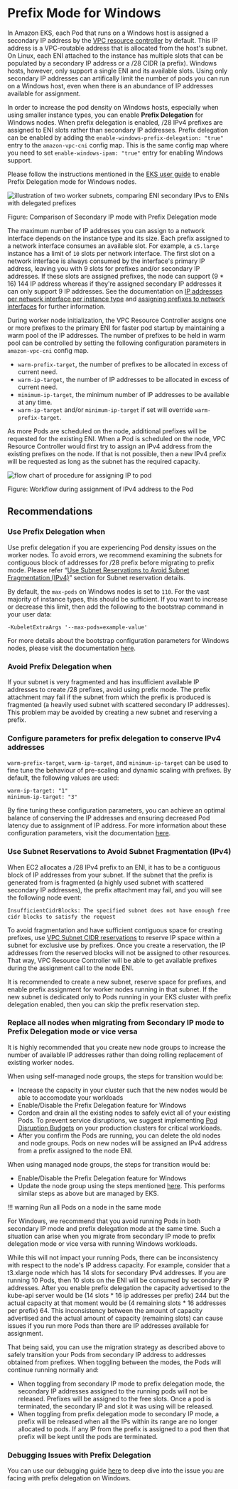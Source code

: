# Prefix Mode for Windows
In Amazon EKS, each Pod that runs on a Windows host is assigned a secondary IP address by the [VPC resource controller](https://github.com/aws/amazon-vpc-resource-controller-k8s) by default. This IP address is a VPC-routable address that is allocated from the host's subnet. On Linux, each ENI attached to the instance has multiple slots that can be populated by a secondary IP address or a /28 CIDR (a prefix). Windows hosts, however, only support a single ENI and its available slots. Using only secondary IP addresses can artifically limit the number of pods you can run on a Windows host, even when there is an abundance of IP addresses available for assignment.

In order to increase the pod density on Windows hosts, especially when using smaller instance types, you can enable **Prefix Delegation** for Windows nodes. When prefix delegation is enabled, /28 IPv4 prefixes are assigned to ENI slots rather than secondary IP addresses. Prefix delegation can be enabled by adding the `enable-windows-prefix-delegation: "true"` entry to the `amazon-vpc-cni` config map. This is the same config map where you need to set `enable-windows-ipam: "true"` entry for enabling Windows support.

Please follow the instructions mentioned in the [EKS user guide](https://docs.aws.amazon.com/eks/latest/userguide/cni-increase-ip-addresses.html) to enable Prefix Delegation mode for Windows nodes.

![illustration of two worker subnets, comparing ENI secondary IPvs to ENIs with delegated prefixes](./windows-1.jpg)

Figure: Comparison of Secondary IP mode with Prefix Delegation mode 

The maximum number of IP addresses you can assign to a network interface depends on the instance type and its size. Each prefix assigned to a network interface consumes an available slot. For example, a `c5.large` instance has a limit of `10` slots per network interface. The first slot on a network interface is always consumed by the interface's primary IP address, leaving you with 9 slots for prefixes and/or secondary IP addresses. If these  slots are assigned prefixes, the node can support (9 * 16) 144 IP address whereas if they're assigned secondary IP addresses it can only support 9 IP addresses. See the documentation on [IP addresses per network interface per instance type](https://docs.aws.amazon.com/AWSEC2/latest/UserGuide/using-eni.html#AvailableIpPerENI) and [assigning prefixes to network interfaces](https://docs.aws.amazon.com/AWSEC2/latest/UserGuide/ec2-prefix-eni.html) for further information.

During worker node initialization, the VPC Resource Controller assigns one or more prefixes to the primary ENI for faster pod startup by maintaining a warm pool of the IP addresses. The number of prefixes to be held in warm pool can be controlled by setting the following configuration parameters in `amazon-vpc-cni` config map.

* `warm-prefix-target`, the number of prefixes to be allocated in excess of current need.
* `warm-ip-target`, the number of IP addresses to be allocated in excess of current need.
* `minimum-ip-target`, the minimum number of IP addresses to be available at any time.
* `warm-ip-target` and/or `minimum-ip-target` if set will override `warm-prefix-target`.

As more Pods are scheduled on the node, additional prefixes will be requested for the existing ENI. When a Pod is scheduled on the node, VPC Resource Controller would first try to assign an IPv4 address from the existing prefixes on the node. If that is not possible, then a new IPv4 prefix will be requested as long as the subnet has the required capacity.

![flow chart of procedure for assigning IP to pod](./windows-2.jpg)

Figure: Workflow during assignment of IPv4 address to the Pod

## Recommendations
### Use Prefix Delegation when
Use prefix delegation if you are experiencing Pod density issues on the worker nodes. To avoid errors, we recommend examining the subnets for contiguous block of addresses for /28 prefix before migrating to prefix mode. Please refer “[Use Subnet Reservations to Avoid Subnet Fragmentation (IPv4)](https://docs.aws.amazon.com/vpc/latest/userguide/subnet-cidr-reservation.html)” section for Subnet reservation details. 

By default, the `max-pods` on Windows nodes is set to `110`. For the vast majority of instance types, this should be sufficient. If you want to increase or decrease this limit, then add the following to the bootstrap command in your user data:
```
-KubeletExtraArgs '--max-pods=example-value'
```
For more details about the bootstrap configuration parameters for Windows nodes, please visit the documentation [here](https://docs.aws.amazon.com/eks/latest/userguide/eks-optimized-windows-ami.html#bootstrap-script-configuration-parameters).

### Avoid Prefix Delegation when
If your subnet is very fragmented and has insufficient available IP addresses to create /28 prefixes, avoid using prefix mode. The prefix attachment may fail if the subnet from which the prefix is produced is fragmented (a heavily used subnet with scattered secondary IP addresses). This problem may be avoided by creating a new subnet and reserving a prefix.

### Configure parameters for prefix delegation to conserve IPv4 addresses
`warm-prefix-target`, `warm-ip-target`, and `minimum-ip-target` can be used to fine tune the behaviour of pre-scaling and dynamic scaling with prefixes. By default, the following values are used:
```
warm-ip-target: "1"
minimum-ip-target: "3"
```
By fine tuning these configuration parameters, you can achieve an optimal balance of conserving the IP addresses and ensuring decreased Pod latency due to assignment of IP address. For more information about these configuration parameters, visit the documentation [here](https://github.com/aws/amazon-vpc-resource-controller-k8s/blob/master/docs/windows/prefix_delegation_config_options.md).

### Use Subnet Reservations to Avoid Subnet Fragmentation (IPv4)
When EC2 allocates a /28 IPv4 prefix to an ENI, it has to be a contiguous block of IP addresses from your subnet. If the subnet that the prefix is generated from is fragmented (a highly used subnet with scattered secondary IP addresses), the prefix attachment may fail, and you will see the following node event:
```
InsufficientCidrBlocks: The specified subnet does not have enough free cidr blocks to satisfy the request
```
To avoid fragmentation and have sufficient contiguous space for creating prefixes, use [VPC Subnet CIDR reservations](https://docs.aws.amazon.com/vpc/latest/userguide/subnet-cidr-reservation.html#work-with-subnet-cidr-reservations) to reserve IP space within a subnet for exclusive use by prefixes. Once you create a reservation, the IP addresses from the reserved blocks will not be assigned to other resources. That way, VPC Resource Controller will be able to get available prefixes during the assignment call to the node ENI.

It is recommended to create a new subnet, reserve space for prefixes, and enable prefix assignment for worker nodes running in that subnet. If the new subnet is dedicated only to Pods running in your EKS cluster with prefix delegation enabled, then you can skip the prefix reservation step.

### Replace all nodes when migrating from Secondary IP mode to Prefix Delegation mode or vice versa
It is highly recommended that you create new node groups to increase the number of available IP addresses rather than doing rolling replacement of existing worker nodes.

When using self-managed node groups, the steps for transition would be:

* Increase the capacity in your cluster such that the new nodes would be able to accomodate your workloads
* Enable/Disable the Prefix Delegation feature for Windows
* Cordon and drain all the existing nodes to safely evict all of your existing Pods. To prevent service disruptions, we suggest implementing [Pod Disruption Budgets](https://kubernetes.io/docs/tasks/run-application/configure-pdb) on your production clusters for critical workloads.
* After you confirm the Pods are running, you can delete the old nodes and node groups. Pods on new nodes will be assigned an IPv4 address from a prefix assigned to the node ENI.

When using managed node groups, the steps for transition would be:

* Enable/Disable the Prefix Delegation feature for Windows
* Update the node group using the steps mentioned [here](https://docs.aws.amazon.com/eks/latest/userguide/update-managed-node-group.html). This performs similar steps as above but are managed by EKS.

!!! warning
    Run all Pods on a node in the same mode

For Windows, we recommend that you avoid running Pods in both secondary IP mode and prefix delegation mode at the same time. Such a situation can arise when you migrate from secondary IP mode to prefix delegation mode or vice versa with running Windows workloads.

While this will not impact your running Pods, there can be inconsistency with respect to the node's IP address capacity. For example, consider that a t3.xlarge node which has 14 slots for secondary IPv4 addresses. If you are running 10 Pods, then 10 slots on the ENI will be consumed by secondary IP addresses. After you enable prefix delegation the capacity advertised to the kube-api server would be (14 slots * 16 ip addresses per prefix) 244 but the actual capacity at that moment would be (4 remaining slots * 16 addresses per prefix) 64. This inconsistency between the amount of capacity advertised and the actual amount of capacity (remaining slots) can cause issues if you run more Pods than there are IP addresses available for assignment.

That being said, you can use the migration strategy as described above to safely transition your Pods from secondary IP address to addresses obtained from prefixes. When toggling between the modes, the Pods will continue running normally and:

* When toggling from secondary IP mode to prefix delegation mode, the secondary IP addresses assigned to the running pods will not be released. Prefixes will be assigned to the free slots. Once a pod is terminated, the secondary IP and slot it was using will be released.
* When toggling from prefix delegation mode to secondary IP mode, a prefix will be released when all the IPs within its range are no longer allocated to pods. If any IP from the prefix is assigned to a pod then that prefix will be kept until the pods are terminated.

### Debugging Issues with Prefix Delegation
You can use our debugging guide [here](https://github.com/aws/amazon-vpc-resource-controller-k8s/blob/master/docs/troubleshooting.md) to deep dive into the issue you are facing with prefix delegation on Windows.